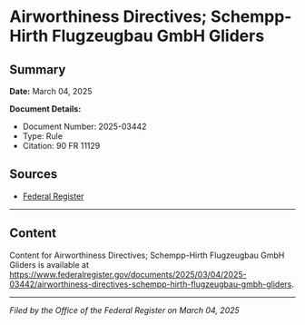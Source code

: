 # Airworthiness Directives; Schempp-Hirth Flugzeugbau GmbH Gliders

## Summary

**Date:** March 04, 2025

**Document Details:**
- Document Number: 2025-03442
- Type: Rule
- Citation: 90 FR 11129

## Sources
- [Federal Register](https://www.federalregister.gov/documents/2025/03/04/2025-03442/airworthiness-directives-schempp-hirth-flugzeugbau-gmbh-gliders)

---

## Content

Content for Airworthiness Directives; Schempp-Hirth Flugzeugbau GmbH Gliders is available at https://www.federalregister.gov/documents/2025/03/04/2025-03442/airworthiness-directives-schempp-hirth-flugzeugbau-gmbh-gliders.

---

*Filed by the Office of the Federal Register on March 04, 2025*

